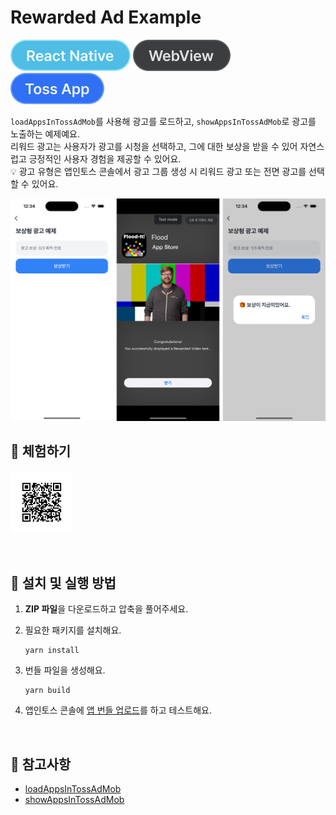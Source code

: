 # Rewarded Ad Example

![React Native](../assets/tags/tag-react-native.svg)
![WebView](../assets/tags/tag-webview.svg)
![Toss App](../assets/tags/tag-toss-app.svg)

`loadAppsInTossAdMob`를 사용해 광고를 로드하고, `showAppsInTossAdMob`로 광고를 노출하는 예제예요.  
리워드 광고는 사용자가 광고를 시청을 선택하고, 그에 대한 보상을 받을 수 있어 자연스럽고 긍정적인 사용자 경험을 제공할 수 있어요.  
💡 광고 유형은 앱인토스 콘솔에서 광고 그룹 생성 시 리워드 광고 또는 전면 광고를 선택할 수 있어요.

<img src="../assets/examples/with-rewarded-ad-example-image.png" alt="example image" width="1010px" />

<br />

## 📲 체험하기

<img src="../assets/qr-codes/with-rewarded-ad-qr-code.svg" ait="qr code" width="100px" />&nbsp;

<br />

## 🚀 설치 및 실행 방법

1. **ZIP 파일**을 다운로드하고 압축을 풀어주세요.

2. 필요한 패키지를 설치해요.

   ```
   yarn install
   ```

3. 번들 파일을 생성해요.

   ```
   yarn build
   ```

4. 앱인토스 콘솔에 [앱 번들 업로드](https://developers-apps-in-toss.toss.im/development/test/toss.html#_1-%E1%84%8B%E1%85%A2%E1%86%B8-%E1%84%87%E1%85%A5%E1%86%AB%E1%84%83%E1%85%B3%E1%86%AF-%E1%84%8B%E1%85%A5%E1%86%B8%E1%84%85%E1%85%A9%E1%84%83%E1%85%B3)를 하고 테스트해요.

<br />

## 📌 참고사항

- [loadAppsInTossAdMob](https://developers-apps-in-toss.toss.im/bedrock/reference/framework/%EA%B4%91%EA%B3%A0/loadAppsInTossAdMob.html)
- [showAppsInTossAdMob](https://developers-apps-in-toss.toss.im/bedrock/reference/framework/%EA%B4%91%EA%B3%A0/showAppsInTossAdMob.html)
